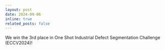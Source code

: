 ```yaml
---
layout: post
date: 2024-09-06
inline: true
related_posts: false
---
```


We win the 3rd place in One Shot Industrial Defect Segmentation Challenge (ECCV2024)!
